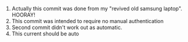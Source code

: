 1) Actually this commit was done from my "revived old samsung laptop". HOORAY!
2) This commit was intended to require no manual authentication
3) Second commit didn't work out as automatic.
4) This current should be auto
